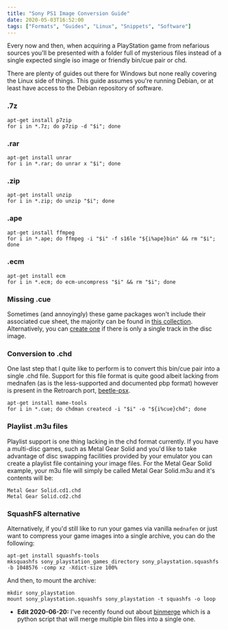 ```yaml
---
title: "Sony PS1 Image Conversion Guide"
date: 2020-05-03T16:52:00
tags: ["Formats", "Guides", "Linux", "Snippets", "Software"]
---
```



Every now and then, when acquiring  a PlayStation game from nefarious sources you'll be presented with a folder full of mysterious files instead of a single expected single iso image or friendly bin/cue pair or chd.

There are plenty of guides out there for Windows but none really covering the Linux side of things. This guide assumes you're running Debian, or at least have access to the Debian repository of software.

### .7z
```
apt-get install p7zip
for i in *.7z; do p7zip -d "$i"; done
```

### .rar
```
apt-get install unrar
for i in *.rar; do unrar x "$i"; done
```

### .zip
```
apt-get install unzip
for i in *.zip; do unzip "$i"; done
```

### .ape
```
apt-get install ffmpeg
for i in *.ape; do ffmpeg -i "$i" -f s16le "${i%ape}bin" && rm "$i"; done
```

### .ecm
```
apt-get install ecm
for i in *.ecm; do ecm-uncompress "$i" && rm "$i"; done
```

### Missing .cue
Sometimes (and annoyingly) these game packages won't include their associated cue sheet, the majority can be found in [this collection](https://github.com/opsxcq/psx-cue-sbi-collection/).
Alternatively, you can [create one](https://github.com/opsxcq/psx-cue-sbi-collection/#generating-a-generic-cue-file) if there is only a single track in the disc image.

### Conversion to .chd
One last step that I quite like to perform is to convert this bin/cue pair into a single .chd file.
Support for this file format is quite good albeit lacking from mednafen (as is the less-supported and documented pbp format) however is present in the Retroarch port, [beetle-psx](https://github.com/libretro/beetle-psx-libretro).
```
apt-get install mame-tools
for i in *.cue; do chdman createcd -i "$i" -o "${i%cue}chd"; done
```

### Playlist .m3u files
Playlist support is one thing lacking in the chd  format currently.
If you have a multi-disc games, such as Metal Gear Solid and you'd like to take advantage of disc swapping facilities provided by your emulator you can create a playlist file containing your image files.
For the Metal Gear Solid example, your m3u file will simply be called Metal Gear Solid.m3u  and it's contents will be:
```
Metal Gear Solid.cd1.chd
Metal Gear Solid.cd2.chd
```

### SquashFS alternative
Alternatively, if you'd still like to run your games via vanilla `mednafen` or just want to compress your game images into a single archive, you can do the following:
```
apt-get install squashfs-tools
mksquashfs sony_playstation_games_directory sony_playstation.squashfs -b 1048576 -comp xz -Xdict-size 100%
```

And then, to mount the archive:
```
mkdir sony_playstation
mount sony_playstation.squashfs sony_playstation -t squashfs -o loop
```

* **Edit 2020-06-20:** I've recently found out about [binmerge](https://github.com/putnam/binmerge) which is a python script that will merge multiple bin files into a single one.

